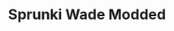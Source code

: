 ---
slug: sprunki-wade-modded-2679
title: Sprunki Wade Modded
description: "Sprunki Wade Modded is an exciting online game. Play for free directly in your browser!"
icon: /images/popular_mods/Sprunki Wade Modded.png
url: https://wowtbc.net/sprunkin/sprunki-wade-modded/index.html
previewImage: /images/popular_mods/Sprunki Wade Modded.png
type: popular mods

# SEO配置
seo:
  title: "Sprunki Wade Modded - Play Free Online Game | Fun Browser Games"
  description: "Sprunki Wade Modded - Play this fun online game for free in your browser. No download required!"
  ogImage: "/images/popular_mods/Sprunki Wade Modded.png"
  keywords: "sprunki-wade-modded-2679, online game, browser game, free game, popular mods game, play online"

videoUrls:
  - https://www.youtube.com/embed/example1
  - https://www.youtube.com/embed/example2

whyPlay:
  title: "Why Play Sprunki Wade Modded?"
  items:
    - "Immersive Gameplay: Sprunki Wade Modded offers an engaging and immersive gaming experience that will keep you entertained for hours"
    - "Challenging Levels: Test your skills with increasingly difficult challenges and obstacles"
    - "Beautiful Graphics: Enjoy stunning visuals and smooth animations that bring the game world to life"
    - "Regular Updates: New content and features are added regularly to keep the game fresh and exciting"
    - "Free to Play: Experience all the fun without spending a penny"
    - "Community Features: Connect with other players, share strategies, and compete for high scores"
    - "Cross-Platform: Play on any device with a web browser, no downloads required"

features:
  title: "Key Features of Sprunki Wade Modded"
  image: "/images/popular_mods/Sprunki Wade Modded.png"
  items:
    - "Intuitive Controls: Easy to learn controls make Sprunki Wade Modded accessible for players of all skill levels"
    - "Multiple Game Modes: Enjoy various gameplay options that provide different challenges and experiences"
    - "Character Customization: Personalize your gaming experience with unique characters and items"
    - "Achievement System: Complete special tasks to earn rewards and recognition"
    - "Leaderboards: Compete with players worldwide and see who can achieve the highest scores"

characteristics:
  title: "Game Characteristics"
  image: "/images/popular_mods/Sprunki Wade Modded.png"
  items:
    - "Genre: Popular mods game with elements of strategy and skill"
    - "Difficulty: Suitable for both casual gamers and those seeking a challenge"
    - "Play Time: Quick sessions or extended gameplay, depending on your preference"
    - "Art Style: Vibrant and engaging visuals that enhance the gaming experience"
    - "Sound Design: Immersive audio that complements the gameplay perfectly"

info: "Sprunki Wade Modded is an exciting online game that offers players a unique and engaging gaming experience. With its intuitive controls, stunning visuals, and challenging gameplay, Sprunki Wade Modded provides hours of entertainment for players of all ages and skill levels. Whether you're looking for a quick gaming session during a break or an extended play session, Sprunki Wade Modded delivers an immersive experience that will keep you coming back for more. The game features multiple levels of increasing difficulty, ensuring that players are constantly challenged as they progress. With regular updates adding new content and features, Sprunki Wade Modded remains fresh and exciting, providing endless entertainment options for its growing community of players."

howToPlayIntro: "Welcome to Sprunki Wade Modded! This guide will walk you through the basics and help you master the game. Whether you're a beginner or looking to improve your skills, these tips and instructions will enhance your gaming experience."

howToPlaySteps:
  - title: "Getting Started"
    description: "Begin your Sprunki Wade Modded adventure by familiarizing yourself with the controls. Use your keyboard or mouse to navigate through the game interface. The tutorial will guide you through the basic mechanics and help you understand the objectives."
  - title: "Understanding the Objectives"
    description: "In Sprunki Wade Modded, your main goal is to progress through levels by completing specific objectives. Each level presents unique challenges that require different strategies and approaches."
  - title: "Mastering the Controls"
    description: "Practice using the controls to improve your precision and reaction time. Sprunki Wade Modded requires quick reflexes and strategic thinking to overcome obstacles and defeat opponents."
  - title: "Utilizing Power-ups"
    description: "Collect power-ups throughout the game to enhance your abilities and overcome difficult challenges. Each power-up offers unique advantages that can be crucial for success."
  - title: "Developing Strategies"
    description: "As you progress in Sprunki Wade Modded, develop effective strategies for different scenarios. Analyze patterns, anticipate challenges, and adapt your approach to maximize your performance."

faq:
  title: "Frequently Asked Questions about Sprunki Wade Modded"
  items:
    - question: "Is Sprunki Wade Modded free to play?"
      answer: "Yes, Sprunki Wade Modded is completely free to play directly in your web browser. No downloads or purchases are required to enjoy the full game experience."
    - question: "Can I play Sprunki Wade Modded on mobile devices?"
      answer: "Yes, Sprunki Wade Modded is optimized for both desktop and mobile play. You can enjoy the game on any device with a web browser and internet connection."
    - question: "Are there any in-game purchases?"
      answer: "While Sprunki Wade Modded is free to play, there may be optional in-game purchases available for cosmetic items or additional features that don't affect core gameplay."
    - question: "How often is Sprunki Wade Modded updated?"
      answer: "The developers regularly update Sprunki Wade Modded with new content, features, and improvements based on player feedback and game performance."
    - question: "Can I play Sprunki Wade Modded offline?"
      answer: "Currently, Sprunki Wade Modded requires an internet connection to play as it's a browser-based online game."
    - question: "Is Sprunki Wade Modded suitable for children?"
      answer: "Yes, Sprunki Wade Modded is designed to be family-friendly and suitable for players of all ages."
    - question: "How do I report bugs or issues?"
      answer: "If you encounter any problems while playing Sprunki Wade Modded, you can report them through the game's support page or contact the developers directly through their website."
    - question: "Still Have Questions?"
      answer: "If you have additional questions about Sprunki Wade Modded that aren't covered in this FAQ, please visit our support center or contact our customer service team for assistance."
---
